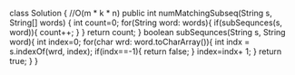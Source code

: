class Solution {
//O(m * k * n)
public int numMatchingSubseq(String s, String[] words) {
int count=0;
for(String word: words){
if(subSequnces(s, word)){
count++;
}
}
return count;
}
boolean subSequnces(String s, String word){
int index=0;
for(char wrd: word.toCharArray()){
int indx = s.indexOf(wrd, index);
if(indx==-1){
return false;
}
index=indx+ 1;
}
return true;
}
}
​
​